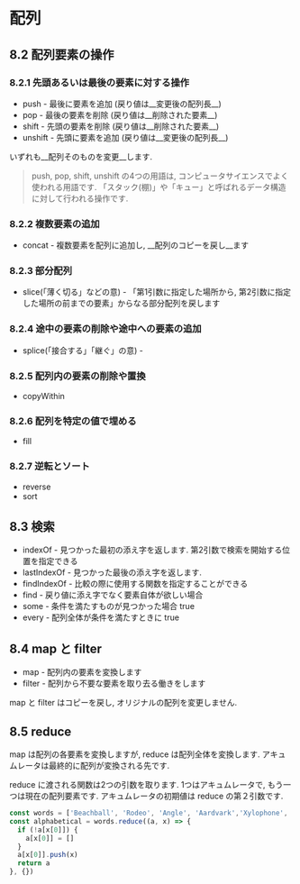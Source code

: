 # 配列

## 8.2 配列要素の操作
### 8.2.1 先頭あるいは最後の要素に対する操作

- push - 最後に要素を追加 (戻り値は__変更後の配列長__)
- pop - 最後の要素を削除 (戻り値は__削除された要素__)
- shift - 先頭の要素を削除 (戻り値は__削除された要素__)
- unshift - 先頭に要素を追加 (戻り値は__変更後の配列長__)

いずれも__配列そのものを変更__します.

> push, pop, shift, unshift の4つの用語は, コンピュータサイエンスでよく使われる用語です.
> 「スタック(棚)」や「キュー」と呼ばれるデータ構造に対して行われる操作です.

### 8.2.2 複数要素の追加

- concat - 複数要素を配列に追加し, __配列のコピーを戻し__ます

### 8.2.3 部分配列

- slice(「薄く切る」などの意) - 「第1引数に指定した場所から, 第2引数に指定した場所の前までの要素」からなる部分配列を戻します

### 8.2.4 途中の要素の削除や途中への要素の追加

- splice(「接合する」「継ぐ」の意) - 

### 8.2.5 配列内の要素の削除や置換

- copyWithin

### 8.2.6 配列を特定の値で埋める

- fill

### 8.2.7 逆転とソート

- reverse
- sort

## 8.3 検索

- indexOf - 見つかった最初の添え字を返します. 第2引数で検索を開始する位置を指定できる
- lastIndexOf - 見つかった最後の添え字を返します.
- findIndexOf - 比較の際に使用する関数を指定することができる
- find - 戻り値に添え字でなく要素自体が欲しい場合
- some - 条件を満たすものが見つかった場合 true 
- every - 配列全体が条件を満たすときに true

## 8.4 map と filter

- map - 配列内の要素を変換します
- filter - 配列から不要な要素を取り去る働きをします

map と filter はコピーを戻し, オリジナルの配列を変更しません.

## 8.5 reduce

map は配列の各要素を変換しますが, reduce は配列全体を変換します.
アキュムレータは最終的に配列が変換される先です.

reduce に渡される関数は2つの引数を取ります.
1つはアキュムレータで, もう一つは現在の配列要素です. 
アキュムレータの初期値は reduce の第２引数です.

```js
const words = ['Beachball', 'Rodeo', 'Angle', 'Aardvark','Xylophone', 'November', 'Chocolate', 'Papaya']
const alphabetical = words.reduce((a, x) => {
  if (!a[x[0]]) {
    a[x[0]] = []
  }
  a[x[0]].push(x)
  return a
}, {})
```


